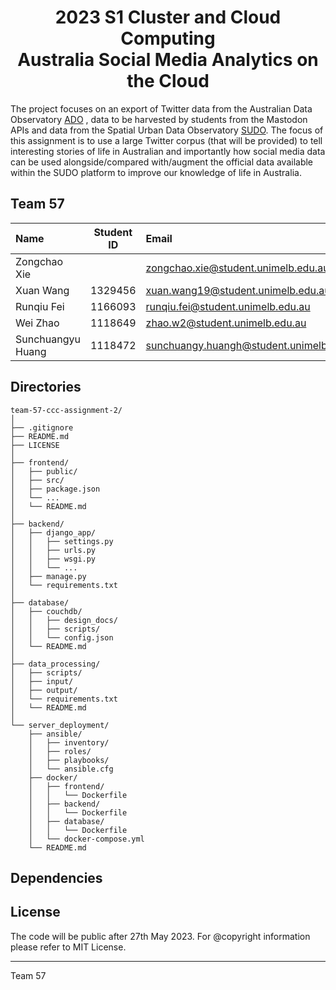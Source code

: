 <h1 align=center>2023 S1 Cluster and Cloud Computing<br>Australia Social Media Analytics on the Cloud</h1>

The project focuses on an export of Twitter data
from the Australian Data Observatory [ADO](www.ado.eresearch.unimelb.edu.au) , data to be
harvested by students from the Mastodon APIs and data from the Spatial Urban Data Observatory
[SUDO](https://sudo.eresearch.unimelb.edu.au). The focus of this assignment is to use a large Twitter
corpus (that will be provided) to tell interesting stories of life in Australian and importantly how
social media data can be used alongside/compared with/augment the official data available within
the SUDO platform to improve our knowledge of life in Australia.

## Team 57

| Name              | Student ID | Email                                    |
| :---------------- | :--------: | :--------------------------------------- |
| Zongchao Xie      |            | zongchao.xie@student.unimelb.edu.au      |
| Xuan Wang         | 1329456    | xuan.wang19@student.unimelb.edu.au       |
| Runqiu Fei        | 1166093    | runqiu.fei@student.unimelb.edu.au        |
| Wei Zhao          | 1118649    | zhao.w2@student.unimelb.edu.au           |
| Sunchuangyu Huang | 1118472    | sunchuangy.huangh@student.unimelb.edu.au |


## Directories

```
team-57-ccc-assignment-2/
│
├── .gitignore
├── README.md
├── LICENSE
│
├── frontend/
│   ├── public/
│   ├── src/
│   ├── package.json
│   └── ...
│   └── README.md
│
├── backend/
│   ├── django_app/
│   │   ├── settings.py
│   │   ├── urls.py
│   │   ├── wsgi.py
│   │   └── ...
│   ├── manage.py
│   └── requirements.txt
│
├── database/
│   ├── couchdb/
│   │   ├── design_docs/
│   │   ├── scripts/
│   │   └── config.json
│   └── README.md
│
├── data_processing/
│   ├── scripts/
│   ├── input/
│   ├── output/
│   └── requirements.txt
│   └── README.md
│
└── server_deployment/
    ├── ansible/
    │   ├── inventory/
    │   ├── roles/
    │   ├── playbooks/
    │   └── ansible.cfg
    ├── docker/
    │   ├── frontend/
    │   │   └── Dockerfile
    │   ├── backend/
    │   │   └── Dockerfile
    │   ├── database/
    │   │   └── Dockerfile
    │   └── docker-compose.yml
    └── README.md
```

## Dependencies

## License

The code will be public after 27th May 2023. For @copyright information please refer to MIT License.

---
<p alignright>Team 57</p>
